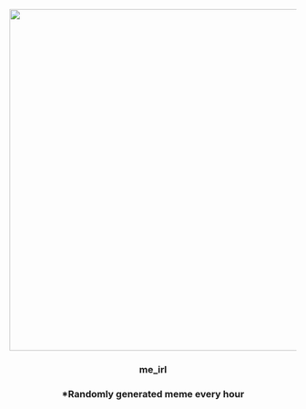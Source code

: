 <p align="center">
        <img src="https://i.redd.it/6mdgbvdvm8n91.jpg" width="600" height="600">
        </p>
        <h3 align="center">me_irl</h3>
        <h3 align="center">*Randomly generated meme every hour</h3>
    